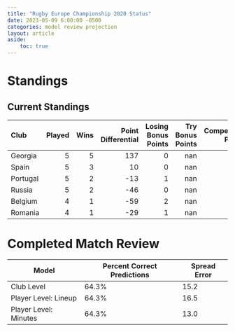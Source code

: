 ```yaml
---  
title: "Rugby Europe Championship 2020 Status"  
date: 2023-05-09 6:00:00 -0500  
categories: model review projection  
layout: article  
aside:  
    toc: true  
---
```

# Standings

## Current Standings


| Club     |   Played |   Wins |   Point Differential |   Losing Bonus Points |   Try Bonus Points |   Competition Points |
|:---------|---------:|-------:|---------------------:|----------------------:|-------------------:|---------------------:|
| Georgia  |        5 |      5 |                  137 |                     0 |                nan |                   20 |
| Spain    |        5 |      3 |                   10 |                     0 |                nan |                   12 |
| Portugal |        5 |      2 |                  -13 |                     1 |                nan |                    9 |
| Russia   |        5 |      2 |                  -46 |                     0 |                nan |                    8 |
| Belgium  |        4 |      1 |                  -59 |                     2 |                nan |                    6 |
| Romania  |        4 |      1 |                  -29 |                     1 |                nan |                    5 |



# Completed Match Review


| Model | Percent Correct Predictions | Spread Error |
| ------ | ------ | ------ |
| Club Level | 64.3% | 15.2 |
| Player Level: Lineup | 64.3% | 16.5 |
| Player Level: Minutes | 64.3% | 13.0 |

